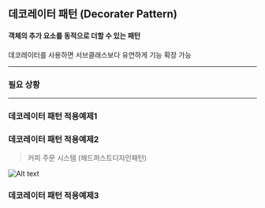 데코레이터 패턴 (Decorater Pattern) 
---
#### 객체의 추가 요소를 동적으로 더할 수 있는 패턴 
데코레이터를 사용하면 서브클래스보다 유연하게 기능 확장 가능 


--- 
### 필요 상황



---
### 데코레이터 패턴 적용예제1


### 데코레이터 패턴 적용예제2 
> 커피 주문 시스템 (헤드퍼스트디자인패턴)

![Alt text](decorater-example.png)


### 데코레이터 패턴 적용예제3 